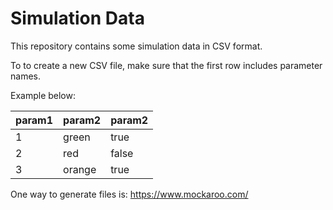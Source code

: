 # Simulation Data
This repository contains some simulation data in CSV format.

To to create a new CSV file, make sure that the first row includes parameter names.

Example below:

| param1  | param2 | param2 |
|---------|--------|--------|
| 1       | green  | true   |
| 2       | red    | false  |
| 3       | orange | true   |

One way to generate files is: https://www.mockaroo.com/
